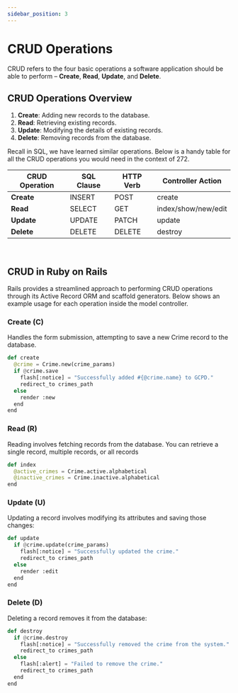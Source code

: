 ```yaml
---
sidebar_position: 3
---
```


# CRUD Operations

CRUD refers to the four basic operations a software application should be able to perform – **Create**, **Read**, **Update**, and **Delete**. 

## CRUD Operations Overview
1. **Create**: Adding new records to the database.
2. **Read**: Retrieving existing records.
3. **Update**: Modifying the details of existing records.
4. **Delete**: Removing records from the database.

Recall in SQL, we have learned similar operations. Below is a handy table for all the CRUD operations you would need in the context of 272. 

| CRUD Operation    | SQL Clause | HTTP Verb   | Controller Action   | 
|-----------|-------------|------------|------------|
| **Create**    | INSERT       | POST  | create  |   
| **Read** | SELECT        | GET  |index/show/new/edit  |
| **Update**    | UPDATE       | PATCH  | update  |  
| **Delete** | DELETE        | DELETE  | destroy  | 
<br />

## CRUD in Ruby on Rails 

Rails provides a streamlined approach to performing CRUD operations through 
its Active Record ORM and scaffold generators. Below shows an example usage for each operation inside the model controller.

### **Create (C)** 
Handles the form submission, attempting to save a new Crime record to the database. 
```python
def create
  @crime = Crime.new(crime_params)
  if @crime.save
    flash[:notice] = "Successfully added #{@crime.name} to GCPD."
    redirect_to crimes_path
  else
    render :new
  end
end
```

### **Read (R)** 
Reading involves fetching records from the database. You can retrieve a single record, multiple records, or all records
```python
def index
  @active_crimes = Crime.active.alphabetical
  @inactive_crimes = Crime.inactive.alphabetical
end
```

### **Update (U)** 
Updating a record involves modifying its attributes and saving those changes:
```python
def update
  if @crime.update(crime_params)
    flash[:notice] = "Successfully updated the crime."
    redirect_to crimes_path
  else
    render :edit
  end
end
```

### **Delete (D)** 
Deleting a record removes it from the database:
```python
def destroy
  if @crime.destroy
    flash[:notice] = "Successfully removed the crime from the system."
    redirect_to crimes_path
  else
    flash[:alert] = "Failed to remove the crime."
    redirect_to crimes_path
  end
end
```